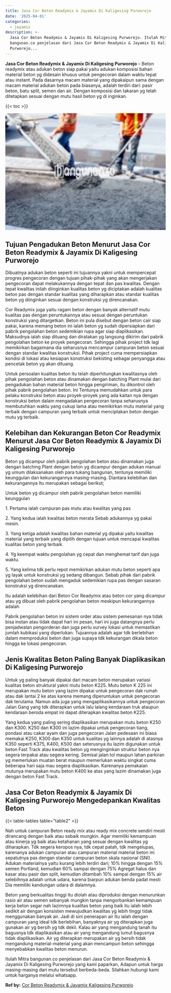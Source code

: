 ```yaml
---
title: Jasa Cor Beton Readymix & Jayamix Di Kaligesing Purworejo
date: '2025-04-01'
categories:
  - jayamix
description: >-
  Jasa Cor Beton Readymix & Jayamix Di Kaligesing Purworejo. Itulah Mitra
  bangunan.co penjelasan dari Jasa Cor Beton Readymix & Jayamix Di Kaligesing
  Purworejo...
---
```


**Jasa Cor Beton Readymix & Jayamix Di Kaligesing Purworejo** – Beton readymix atau adukan beton siap pakai yaitu adukan komposisi bahan material beton yg didesain khusus untuk pengecoran dalam waktu tepat atau instant. Pada dasarnya macam material yang dipakaipun sama dengan macam material adukan beton pada biasanya, adalah terdiri dari: pasir beton, batu split, semen dan air. Dengan komposisi dan takaran yg telah ditetapkan sesuai dengan mutu hasil beton yg di inginkan.

{{< toc >}}

![Jasa Cor Beton Readymix & Jayamix Di Kaligesing Purworejo](/images/jasa-cor-readymix-04.png)

## Tujuan Pengadukan Beton Menurut Jasa Cor Beton Readymix & Jayamix Di Kaligesing Purworejo

Dibuatnya adukan beton seperti ini tujuannya yakni untuk mempercepat progres pengecoran dengan tujuan pihak-pihak yang akan mengerjakan pengecoran dapat melakukannya dengan tepat dan pas kwalitas. Dengan tepat kwalitas inilah diinginkan kualitas beton yg diciptakan adalah kualitas beton pas dengan standar kualitas yang diharapkan atau standar kualitas beton yg diinginkan sesuai dengan konstruksi yg direncanakan.

Cor Readymix juga yaitu ragam beton dengan banyak alternatif mutu kualitas pas dengan peruntukannya atau sesuai dengan peruntukan konstruksi yang ditargetkan. Beton ini pula disebut dengan beton cair siap pakai, karena memang beton ini ialah beton yg sudah dipersiapkan dari pabrik pengolahan beton sedemikian rupa agar siap diaplikasikan. Maksudnya ialah siap dituang dan diratakan yg langsung dikirim dari pabrik pengolahan beton ke proyek pengecoran. Sehingga pihak project tdk lagi memikirkan bagaimana dia seharusnya mencampur campuran beton sesuai dengan standar kwalitas konstruksi. Pihak project cuma mempersiapkan kondisi di lokasi atau kesiapan konstruksi bekisting sebagai penyangga atau pencetak beton yg akan dituang.

Untuk persoalan kualitas beton itu telah diperhitungkan kwalitasnya oleh pihak pengolahan beton atau dinamakan dengan batching Plant mulai dari pengadukan bahan material beton hingga pengiriman, itu dikontrol oleh pihak pabrik pengolahan beton. Ini Tentunya memudahkan untuk para pelaku konstruksi beton atau proyek-proyek yang ada kaitan nya dengan konstruksi beton dalam mengadakan pengecoran tanpa seharusnya membutuhkan waktu yang cukup lama atau memikirkan mutu material yang terbaik dengan campuran yang terbaik untuk menciptakan beton dengan mutu yg terbaik.

## Kelebihan dan Kekurangan Beton Cor Readymix Menurut Jasa Cor Beton Readymix & Jayamix Di Kaligesing Purworejo

Beton yg dicampur oleh pabrik pengolahan beton atau dinamakan juga dengan batching Plant dengan beton yg dicampur dengan adukan manual yg umum dilaksanakan oleh para tukang bangunan, tentunya memiliki keunggulan dan kekurangannya masing-masing. Diantara kelebihan dan kekurangannya Itu merupakan sebagai berikut;

Untuk beton yg dicampur oleh pabrik pengolahan beton memiliki keunggulan

1\. Pertama ialah campuran pas mutu atau kwalitas yang pas

2\. Yang kedua ialah kwalitas beton merata Sebab adukannya yg pakai mesin.

3\. Yang ketiga adalah kwalitas bahan material yg dipakai yaitu kwalitas material yang terbaik yang dipilih dengan tujuan untuk mencapai kwalitas kualitas beton yang terbaik.

4\. Yg keempat waktu pengolahan yg cepat dan menghemat tarif dan juga waktu.

5\. Yang kelima tdk perlu repot memikirkan adukan mutu beton seperti apa yg layak untuk konstruksi yg sedang dibangun. Sebab pihak dari pabrik pengolahan beton sudah mengaduk sedemikian rupa pas dengan sasaran konstruksi yg direncanakan.

Itu adalah kelebihan dari Beton Cor Readymix atau beton cor yang dicampur atau yg dibuat oleh pabrik pengolahan beton meskipun kekurangannya adalah

Pabrik pengolahan beton ini sistem order atau sistem pemesanan nya tidak bisa instan atau tidak dapat hari ini pesan, hari ini juga datangnya perlu penjadwalan pengorderan dan juga perlu survey lokasi untuk memastikan jumlah kubikasi yang diperlukan. Tujuannya adalah agar tdk berlebihan dalam memproduksi beton dan juga supaya tdk kekurangan dikala beton hingga ke lokasi pengecoran.

## Jenis Kwalitas Beton Paling Banyak Diaplikasikan Di Kaligesing Purworejo

Untuk yg paling banyak dipakai dari macam beton merupakan variasi kualitas beton struktural yakni mutu beton K225. Mutu beton K 225 ini merupakan mutu beton yang lazim dipakai untuk pengecoran dak rumah atau dak lantai 2 ke atas karena memang diperuntukan untuk pengecoran dak terutama. Namun ada juga yang mengaplikasikannya untuk pengecoran Jalan Gang yang tdk diterapkan untuk lalu lalang kendaraan truk ataupun kendaraan beroda empat ini dapat diterapkan kwalitas beton K225.

Yang kedua yang paling sering diaplikasikan merupakan mutu beton K250 dan K300. K250 dan K300 ini lazim dipakai untuk pengecoran tiang, pondasi atau cakar ayam dan juga pengecoran Jalan pedesaan ini biasa memakai K250, K300 dan K350 untuk kualitas yg lainnya adalah di atasnya K350 seperti K375, K400, K500 dan seterusnya itu lazim digunakan untuk beton Fast Track atau kwalitas beton yg menginginkan struktur beton nya segera terpakai atau segera kering. Semisal jalan tol maupun lahan parkiran yg memerlukan muatan berat maupun memerlukan waktu singkat cuma beberapa hari saja mau segera diaplikasikan. Karenanya pemakaian mutunya merupakan mutu beton K400 ke atas yang lazim dinamakan juga dengan beton Fast Track.

## Jasa Cor Beton Readymix & Jayamix Di Kaligesing Purworejo Mengedepankan Kwalitas Beton

{{< table-tables table="table2" >}}

Nah untuk campuran Beton ready mix atau ready mix concrete sendiri mesti dirancang dengan baik atau sebaik mungkin. Agar memiliki kemampuan atau kinerja yg baik atau ketahanan yang sesuai dengan kwalitas yg diharapkan. Tdk segera keropos nya, tdk cepat patah, tdk mengelupas, karenanya adukan campuran atau campuran material material beton ini sepatutnya pas dengan standar campuran beton skala nasional (SNI). Adukan materialnya yaitu kurang lebih terdiri dari; 10% hingga dengan 15% semen Portland, kemudian 60% sampai dengan 75% Agregat halus dan kasar atau pasir dan split, kemudian ditambah 10% sampai dengan 15% air selebihnya adalah untuk udara, karena biarpun adukan benda padat mesti Dia memiliki kandungan udara di dalamnya.

Beton yang berkualitas tinggi itu diolah atau diproduksi dengan menurunkan rasio air atau semen sebanyak mungkin tanpa mengorbankan kemampuan kerja beton segar nah lazimnya kualitas beton yang baik itu ialah lebih sedikit air dengan konsisten mewujudkan kwalitas yg lebih tinggi tidak menggunakan banyak air. Jadi di sini penerapan air Itu ialah dengan campuran yang ideal tdk berlebihan, banyaknya air yg diterapkan juga gunakan air yg bersih yg tdk dekil. Kalau air yang mengandung tanah itu bagusnya tdk diaplikasikan atau air yang mengandung lumut bagusnya tidak diaplikasikan. Air yg diterapkan merupakan air yg bersih tidak mengandung material-material yang akan mencampuri beton sehingga menyebabkan kwalitas beton menurun.

Itulah Mitra bangunan.co penjelasan dari Jasa Cor Beton Readymix & Jayamix Di Kaligesing Purworejo yang kami paparkan, Adapun untuk harga masing-masing dari mutu tersebut berbeda-beda. Silahkan hubungi kami untuk harganya melalui whatsapp.

**Ref by:** [Cor Beton Readymix & Jayamix Kaligesing Purworejo](https://id.wikipedia.org/wiki/Cor)

